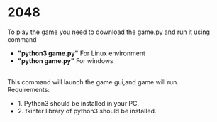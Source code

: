 # 2048
<p style="text-align: left;">
         To play the game you need to download the game.py and run it using command
<ul>
<li> <b>"python3 game.py"</b> For Linux environment</li>
<li> <b>"python game.py"</b> For windows<br><br></li>
</ul>
         This command will launch the game gui,and game will run.<br>
Requirements:
<ul>
<li>1. Python3 should be installed in your PC.</li>
<li>2. tkinter library of python3 should be installed.</li>
</ul>
</p>

